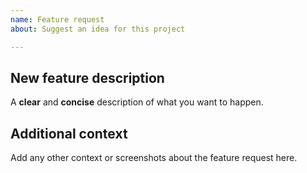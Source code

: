 ```yaml
---
name: Feature request
about: Suggest an idea for this project

---
```


## New feature description
A **clear** and **concise** description of what you want to happen.

## Additional context
Add any other context or screenshots about the feature request here.
